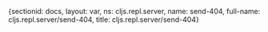 {sectionid: docs, layout: var, ns: cljs.repl.server, name: send-404, full-name: cljs.repl.server/send-404,
  title: cljs.repl.server/send-404}
